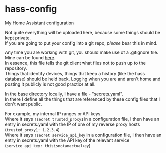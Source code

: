 # hass-config
My Home Assistant configuration

Not quite everything will be uploaded here, because some things should be kept private.<br>
If you are going to put your config into a git repo, _please_ bear this in mind.

Any time you are working with git, you should make use of a .gitignore file. Mine can be found [here](https://github.com/Berserkir-Wolf/hass-config/blob/master/.gitignore).<br>
In essence, this file tells the git client what files not to push up to the repository.<br>
Things that identify devices, things that keep a history (like the hass database) should be held back. Logging when you are and aren't home and posting it publicly is not good practice at all.<br>

In the base directory locally, I have a file - "secrets.yaml".<br>
In there I define all the things that are referenced by these config files that I don't want public.

For example, my internal IP ranges or API keys.<br>
Where it says `!secret trusted_proxy1` in a configuration file, I then have an entry in secrets.yaml with the IP of one of my reverse proxy hosts (`trusted_proxy1: 1.2.3.4`)<br>
Where it says `!secret service_api_key` in a configuration file, I then have an entry in secrets.yaml with the API key of the relevant service (`service_api_key: thisisnotanactualkey`)

